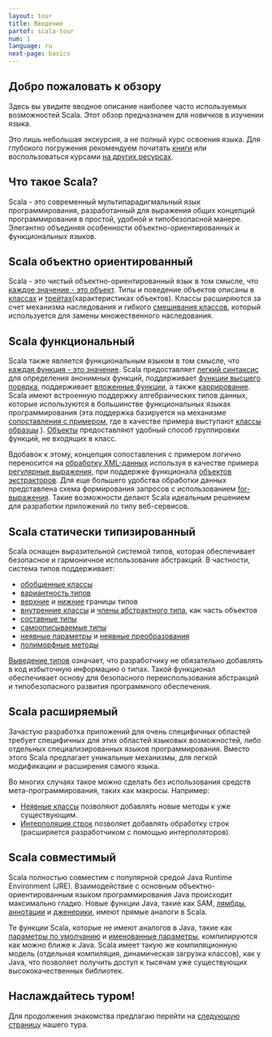 ```yaml
---
layout: tour
title: Введение
partof: scala-tour
num: 1
language: ru
next-page: basics
---
```


## Добро пожаловать к обзору

Здесь вы увидите вводное описание наиболее часто используемых возможностей Scala.
Этот обзор предназначен для новичков в изучении языка.

Это лишь небольшая экскурсия, а не полный курс освоения языка. Для глубокого погружения рекомендуем почитать [книги](/books.html) или воспользоваться курсами
[на других ресурсах](/online-courses.html).

## Что такое Scala?

Scala - это современный мультипарадигмальный язык программирования, разработанный для выражения общих концепций программирования в простой, удобной и типобезопасной манере. Элегантно объединяя особенности объектно-ориентированных и функциональных языков.

## Scala объектно ориентированный

Scala - это чистый объектно-ориентированный язык в том смысле, что [каждое значение - это объект](unified-types.html). Типы и поведение объектов описаны в [классах](classes.html) и [трейтах](traits.html)(характеристиках объектов). Классы расширяются за счет механизма наследования и гибкого [смешивания классов](mixin-class-composition.html), который используется для замены множественного наследования.

## Scala функциональный

Scala также является функциональным языком в том смысле, что [каждая функция - это значение](unified-types.html). Scala предоставляет [легкий синтаксис](basics.html) для определения анонимных функций, поддерживает [функции высшего порядка](higher-order-functions.html), поддерживает [вложенные функции](nested-functions.html), а также [каррирование](multiple-parameter-lists.html). Scala имеют встроенную поддержку алгебраических типов данных, которые используются в большинстве функциональных языках программирования (эта поддержка базируется на механизме [сопоставления с примером](pattern-matching.html), где в качестве примера выступают [классы образцы](case-classes.html) ). [Объекты](singleton-objects.html) предоставляют удобный способ группировки функций, не входящих в класс.

Вдобавок к этому, концепция сопоставления с примером логично переносится на [обработку XML-данных](https://github.com/scala/scala-xml/wiki/XML-Processing) используя в качестве примера [регулярные выражения](regular-expression-patterns.html), при поддержке функционала [объектов экстракторов](extractor-objects.html). Для еще большего удобства обработки данных представлена схема формирования запросов с использованием [for-выражения](for-comprehensions.html). Такие возможности делают Scala идеальным решением для разработки приложений по типу веб-сервисов.

## Scala статически типизированный

Scala оснащен выразительной системой типов, которая обеспечивает безопасное и гармоничное использование абстракций. В частности, система типов поддерживает:

- [обобщенные классы](generic-classes.html)
- [вариантность типов](variances.html)
- [верхние](upper-type-bounds.html) и [нижние](lower-type-bounds.html) границы типов
- [внутренние классы](inner-classes.html) и [члены абстрактного типа](abstract-type-members.html), как часть объектов
- [составные типы](compound-types.html)
- [самоописываемые типы](self-types.html)
- [неявные параметры](implicit-parameters.html) и [неявные преобразования](implicit-conversions.html)
- [полиморфные методы](polymorphic-methods.html)

[Выведение типов](type-inference.html) означает, что разработчику не обязательно добавлять в код избыточную информацию о типах.
Такой функционал обеспечивает основу для безопасного переиспользования абстракций и типобезопасного развития программного обеспечения.

## Scala расширяемый

Зачастую разработка приложений для очень специфичных областей требует специфичных для этих областей языковых возможностей, либо отдельных специализированных языков программирования. Вместо этого Scala предлагает уникальные механизмы, для легкой модификации и расширения самого языка.

Во многих случаях такое можно сделать без использования средств мета-программирования, таких как макросы. Например:

- [Неявные классы](https://docs.scala-lang.org/overviews/core/implicit-classes.html) позволяют добавлять новые методы к уже существующим.
- [Интерполяция строк](/ru/scala3/book/string-interpolation.html) позволяет добавлять обработку строк (расширяется разработчиком с помощью интерполяторов).

## Scala совместимый

Scala полностью совместим с популярной средой Java Runtime Environment (JRE). Взаимодействие с основным объектно-ориентированным языком программирования Java происходит максимально гладко. Новые функции Java, такие как SAM, [лямбды](higher-order-functions.html), [аннотации](annotations.html) и [дженерики](generic-classes.html), имеют прямые аналоги в Scala.

Те функции Scala, которые не имеют аналогов в Java, такие как [параметры по умолчанию](default-parameter-values.html) и [именованные параметры](named-arguments.html), компилируются как можно ближе к Java. Scala имеет такую же компиляционную модель (отдельная компиляция, динамическая загрузка классов), как у Java, что позволяет получить доступ к тысячам уже существующих высококачественных библиотек.

## Наслаждайтесь туром!

Для продолжения знакомства предлагаю перейти на [следующую страницу](basics.html) нашего тура.
